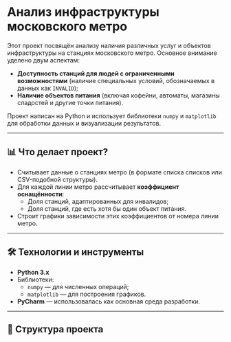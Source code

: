 # Анализ инфраструктуры московского метро

Этот проект посвящён анализу наличия различных услуг и объектов инфраструктуры на станциях московского метро. Основное внимание уделено двум аспектам:

- **Доступность станций для людей с ограниченными возможностями** (наличие специальных условий, обозначаемых в данных как `INVALID`);
- **Наличие объектов питания** (включая кофейни, автоматы, магазины сладостей и другие точки питания).

Проект написан на Python и использует библиотеки `numpy` и `matplotlib` для обработки данных и визуализации результатов.

---

## 📊 Что делает проект?

- Считывает данные о станциях метро (в формате списка списков или CSV-подобной структуры).
- Для каждой линии метро рассчитывает **коэффициент оснащённости**:
  - Доля станций, адаптированных для инвалидов;
  - Доля станций, где есть хотя бы один объект питания.
- Строит графики зависимости этих коэффициентов от номера линии метро.

---

## 🛠️ Технологии и инструменты

- **Python 3.x**
- Библиотеки:
  - `numpy` — для численных операций;
  - `matplotlib` — для построения графиков.
- **PyCharm** — использовалась как основная среда разработки.

---

## 📁 Структура проекта

